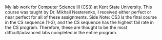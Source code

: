 My lab work for Computer Science III (CS3) at Kent State University. This course was taught by Dr. Mikhail Nesterenko, I received either perfect or near perfect for all of these assignments. 
Side Note: CS3 is the final course in the CS sequence (1-3), and the CS sequence has the highest fail rate in the CS program. Therefore, these are thought to be the most diffcult/advanced labs completed in the entire program.
